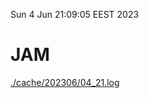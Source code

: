 Sun  4 Jun 21:09:05 EEST 2023
# JAM
<a href='./cache/202306/04_21.log'>./cache/202306/04_21.log</a>
